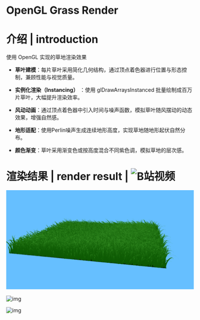 # OpenGL Grass Render

# 介绍 | introduction

使用 OpenGL 实现的草地渲染效果

- **草叶建模**：每片草叶采用简化几何结构，通过顶点着色器进行位置与形态控制，兼顾性能与视觉质量。

- **实例化渲染（Instancing）** ：使用 glDrawArraysInstanced 批量绘制成百万片草叶，大幅提升渲染效率。

- **风动动画**：通过顶点着色器中引入时间与噪声函数，模拟草叶随风摆动的动态效果，增强自然感。

- **地形适配**：使用Perlin噪声生成连续地形高度，实现草地随地形起伏自然分布。

- **颜色渐变**：草叶采用渐变色或按高度混合不同紫色调，模拟草地的层次感。

#  渲染结果 | render result | ![B站视频](https://www.bilibili.com/video/BV1MMMtzcE2R/?vd_source=0bc24278cd7a0c76a9cea9d12245ddd8)

![img](./img/pic1.png)

![img](./img/windBlow.gif)

![img](./img/grass.gif)